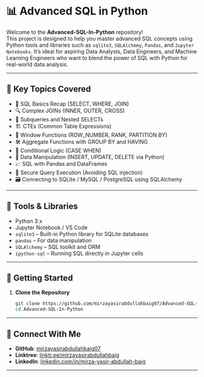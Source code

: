 # 📊 Advanced SQL in Python

Welcome to the **Advanced-SQL-In-Python** repository!  
This project is designed to help you master advanced SQL concepts using Python tools and libraries such as `sqlite3`, `SQLAlchemy`, `Pandas`, and `Jupyter Notebooks`. It’s ideal for aspiring Data Analysts, Data Engineers, and Machine Learning Engineers who want to blend the power of SQL with Python for real-world data analysis.

---

## 📌 Key Topics Covered

- 🧠 SQL Basics Recap (SELECT, WHERE, JOIN)
- 🔍 Complex JOINs (INNER, OUTER, CROSS)
- 🧮 Subqueries and Nested SELECTs
- 🏗️ CTEs (Common Table Expressions)
- 🧹 Window Functions (ROW_NUMBER, RANK, PARTITION BY)
- 🛠️ Aggregate Functions with GROUP BY and HAVING
- 🚦 Conditional Logic (CASE WHEN)
- 📂 Data Manipulation (INSERT, UPDATE, DELETE via Python)
- 📈 SQL with Pandas and DataFrames
- 🔐 Secure Query Execution (Avoiding SQL injection)
- 🗃️ Connecting to SQLite / MySQL / PostgreSQL using SQLAlchemy

---

## 🐍 Tools & Libraries

- Python 3.x
- Jupyter Notebook / VS Code
- `sqlite3` – Built-in Python library for SQLite databases
- `pandas` – For data manipulation
- `SQLAlchemy` – SQL toolkit and ORM
- `ipython-sql` – Running SQL directly in Jupyter cells

---

## 🚀 Getting Started

1. **Clone the Repository**
   ```bash
   git clone https://github.com/mirzayasirabdullahbaig07/Advanced-SQL-In-Python.git
   cd Advanced-SQL-In-Python

---

## 🔗 Connect With Me

- **GitHub**: [mirzayasirabdullahbaig07](https://github.com/mirzayasirabdullahbaig07)
- **Linktree**: [linktr.ee/mirzayasirabdullahbaig](https://linktr.ee/mirzayasirabdullahbaig)
- **LinkedIn**: [linkedin.com/in/mirza-yasir-abdullah-baig](https://www.linkedin.com/in/mirza-yasir-abdullah-baig/)

---
